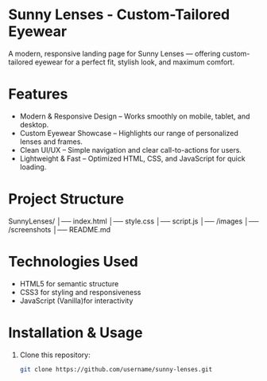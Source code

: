 # Sunny Lenses - Custom-Tailored Eyewear
A modern, responsive landing page for Sunny Lenses — offering custom-tailored eyewear for a perfect fit, stylish look, and maximum comfort.

# Features
- Modern & Responsive Design – Works smoothly on mobile, tablet, and desktop.
- Custom Eyewear Showcase – Highlights our range of personalized lenses and frames.
- Clean UI/UX – Simple navigation and clear call-to-actions for users.
- Lightweight & Fast – Optimized HTML, CSS, and JavaScript for quick loading.



# Project Structure
SunnyLenses/
│── index.html
│── style.css
│── script.js
│── /images
│── /screenshots
│── README.md



# Technologies Used
- HTML5 for semantic structure
- CSS3 for styling and responsiveness
- JavaScript (Vanilla)for interactivity

# Installation & Usage
1. Clone this repository:
   ```bash
   git clone https://github.com/username/sunny-lenses.git
